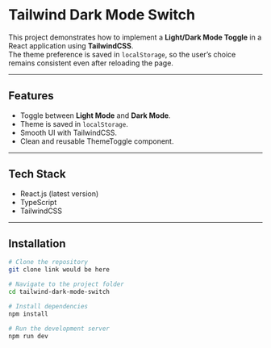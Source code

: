 # Tailwind Dark Mode Switch

This project demonstrates how to implement a **Light/Dark Mode Toggle** in a React application using **TailwindCSS**.  
The theme preference is saved in `localStorage`, so the user’s choice remains consistent even after reloading the page.

---

## Features
- Toggle between **Light Mode** and **Dark Mode**.
- Theme is saved in `localStorage`.
- Smooth UI with TailwindCSS.
- Clean and reusable ThemeToggle component.

---

## Tech Stack
- React.js (latest version)
- TypeScript
- TailwindCSS

---

## Installation
```bash
# Clone the repository
git clone link would be here

# Navigate to the project folder
cd tailwind-dark-mode-switch

# Install dependencies
npm install

# Run the development server
npm run dev
